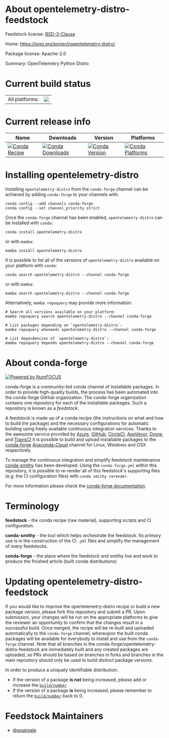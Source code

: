 About opentelemetry-distro-feedstock
====================================

Feedstock license: [BSD-3-Clause](https://github.com/conda-forge/opentelemetry-distro-feedstock/blob/main/LICENSE.txt)

Home: https://pypi.org/project/opentelemetry-distro/

Package license: Apache-2.0

Summary: OpenTelemetry Python Distro

Current build status
====================


<table><tr><td>All platforms:</td>
    <td>
      <a href="https://dev.azure.com/conda-forge/feedstock-builds/_build/latest?definitionId=18695&branchName=main">
        <img src="https://dev.azure.com/conda-forge/feedstock-builds/_apis/build/status/opentelemetry-distro-feedstock?branchName=main">
      </a>
    </td>
  </tr>
</table>

Current release info
====================

| Name | Downloads | Version | Platforms |
| --- | --- | --- | --- |
| [![Conda Recipe](https://img.shields.io/badge/recipe-opentelemetry--distro-green.svg)](https://anaconda.org/conda-forge/opentelemetry-distro) | [![Conda Downloads](https://img.shields.io/conda/dn/conda-forge/opentelemetry-distro.svg)](https://anaconda.org/conda-forge/opentelemetry-distro) | [![Conda Version](https://img.shields.io/conda/vn/conda-forge/opentelemetry-distro.svg)](https://anaconda.org/conda-forge/opentelemetry-distro) | [![Conda Platforms](https://img.shields.io/conda/pn/conda-forge/opentelemetry-distro.svg)](https://anaconda.org/conda-forge/opentelemetry-distro) |

Installing opentelemetry-distro
===============================

Installing `opentelemetry-distro` from the `conda-forge` channel can be achieved by adding `conda-forge` to your channels with:

```
conda config --add channels conda-forge
conda config --set channel_priority strict
```

Once the `conda-forge` channel has been enabled, `opentelemetry-distro` can be installed with `conda`:

```
conda install opentelemetry-distro
```

or with `mamba`:

```
mamba install opentelemetry-distro
```

It is possible to list all of the versions of `opentelemetry-distro` available on your platform with `conda`:

```
conda search opentelemetry-distro --channel conda-forge
```

or with `mamba`:

```
mamba search opentelemetry-distro --channel conda-forge
```

Alternatively, `mamba repoquery` may provide more information:

```
# Search all versions available on your platform:
mamba repoquery search opentelemetry-distro --channel conda-forge

# List packages depending on `opentelemetry-distro`:
mamba repoquery whoneeds opentelemetry-distro --channel conda-forge

# List dependencies of `opentelemetry-distro`:
mamba repoquery depends opentelemetry-distro --channel conda-forge
```


About conda-forge
=================

[![Powered by
NumFOCUS](https://img.shields.io/badge/powered%20by-NumFOCUS-orange.svg?style=flat&colorA=E1523D&colorB=007D8A)](https://numfocus.org)

conda-forge is a community-led conda channel of installable packages.
In order to provide high-quality builds, the process has been automated into the
conda-forge GitHub organization. The conda-forge organization contains one repository
for each of the installable packages. Such a repository is known as a *feedstock*.

A feedstock is made up of a conda recipe (the instructions on what and how to build
the package) and the necessary configurations for automatic building using freely
available continuous integration services. Thanks to the awesome service provided by
[Azure](https://azure.microsoft.com/en-us/services/devops/), [GitHub](https://github.com/),
[CircleCI](https://circleci.com/), [AppVeyor](https://www.appveyor.com/),
[Drone](https://cloud.drone.io/welcome), and [TravisCI](https://travis-ci.com/)
it is possible to build and upload installable packages to the
[conda-forge](https://anaconda.org/conda-forge) [Anaconda-Cloud](https://anaconda.org/)
channel for Linux, Windows and OSX respectively.

To manage the continuous integration and simplify feedstock maintenance
[conda-smithy](https://github.com/conda-forge/conda-smithy) has been developed.
Using the ``conda-forge.yml`` within this repository, it is possible to re-render all of
this feedstock's supporting files (e.g. the CI configuration files) with ``conda smithy rerender``.

For more information please check the [conda-forge documentation](https://conda-forge.org/docs/).

Terminology
===========

**feedstock** - the conda recipe (raw material), supporting scripts and CI configuration.

**conda-smithy** - the tool which helps orchestrate the feedstock.
                   Its primary use is in the construction of the CI ``.yml`` files
                   and simplify the management of *many* feedstocks.

**conda-forge** - the place where the feedstock and smithy live and work to
                  produce the finished article (built conda distributions)


Updating opentelemetry-distro-feedstock
=======================================

If you would like to improve the opentelemetry-distro recipe or build a new
package version, please fork this repository and submit a PR. Upon submission,
your changes will be run on the appropriate platforms to give the reviewer an
opportunity to confirm that the changes result in a successful build. Once
merged, the recipe will be re-built and uploaded automatically to the
`conda-forge` channel, whereupon the built conda packages will be available for
everybody to install and use from the `conda-forge` channel.
Note that all branches in the conda-forge/opentelemetry-distro-feedstock are
immediately built and any created packages are uploaded, so PRs should be based
on branches in forks and branches in the main repository should only be used to
build distinct package versions.

In order to produce a uniquely identifiable distribution:
 * If the version of a package **is not** being increased, please add or increase
   the [``build/number``](https://docs.conda.io/projects/conda-build/en/latest/resources/define-metadata.html#build-number-and-string).
 * If the version of a package **is** being increased, please remember to return
   the [``build/number``](https://docs.conda.io/projects/conda-build/en/latest/resources/define-metadata.html#build-number-and-string)
   back to 0.

Feedstock Maintainers
=====================

* [@goatmale](https://github.com/goatmale/)

